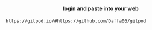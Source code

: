 #### <p align="center">login and paste into your web</p>
```bash
https://gitpod.io/#https://github.com/Daffa06/gitpod
```
